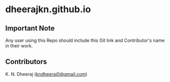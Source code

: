 # dheerajkn.github.io


## Important Note
Any user using this Repo should include this Git link and Contributor's name in their work.

## Contributors
K. N. Dheeraj (kndheeraj0@gmail.com)
